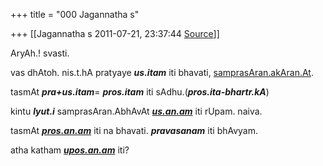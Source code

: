 +++
title = "000 Jagannatha s"

+++
[[Jagannatha s	2011-07-21, 23:37:44 [Source](https://groups.google.com/g/bvparishat/c/SG4nK9UjHjY)]]



AryAh.! svasti.



vas dhAtoh. nis.t.hA pratyaye ***us.itam*** iti bhavati, [samprasAran.akAran.At](http://samprasAran.akAran.At).



tasmAt ***pra+us.itam***= ***pros.itam*** iti sAdhu.(***pros.ita-bhartr.kA***)



kintu ***lyut.i*** samprasAran.AbhAvAt ***[us.an.am](http://us.an.am)*** iti rUpam. naiva.



tasmAt ***[pros.an.am](http://pros.an.am)*** iti na bhavati. ***pravasanam*** iti bhAvyam.



atha katham ***[upos.an.am](http://upos.an.am)*** iti?

